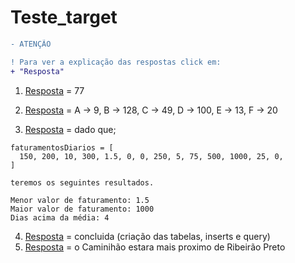 # Teste_target
```diff
- ATENÇÃO

! Para ver a explicação das respostas click em:
+ "Resposta"
```

1. [Resposta](./R1.js) = 77

2. [Resposta](./R2.md) = A -> 9, B -> 128, C -> 49, D -> 100, E -> 13, F -> 20

3. [Resposta](./R3.js) = dado que;
```
faturamentosDiarios = [
  150, 200, 10, 300, 1.5, 0, 0, 250, 5, 75, 500, 1000, 25, 0,
]

teremos os seguintes resultados.

Menor valor de faturamento: 1.5
Maior valor de faturamento: 1000
Dias acima da média: 4
```
4. [Resposta](./R4.sql) = concluida (criação das tabelas, inserts e query)
5. [Resposta](./R5.js) = o Caminihão estara mais proximo de Ribeirão Preto
